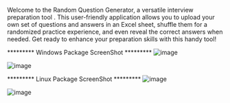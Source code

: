 Welcome to the Random Question Generator, a versatile interview preparation tool . This user-friendly application allows you to upload your own set of questions and answers in an Excel sheet, shuffle them for a randomized practice experience, and even reveal the correct answers when needed. Get ready to enhance your preparation skills with this handy tool!

*********             Windows Package ScreenShot          ********* 
![image](https://github.com/mechtester/Random-Question-Generator/assets/79408923/989712d3-42e8-4083-ad21-34bf4c000fb8)

![image](https://github.com/mechtester/Random-Question-Generator/assets/79408923/dd5fd5e1-efdf-49e2-bfbf-5d364c924637)

*********             Linux Package ScreenShot          ********* 
![image](https://github.com/mechtester/Random-Question/assets/79408923/db129ac1-64bd-4e27-81a9-9675c6d6fe9d)


![image](https://github.com/mechtester/Random-Question/assets/79408923/7e999c5d-7fd2-463f-827f-36576b14a765)

